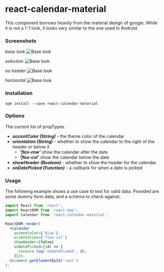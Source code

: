 # react-calendar-material

This component borrows heavily from the material design of google. While it is not a 1-1 look, it looks very similar to the one used in Android.

### Screenshots

_base look_
![Base look](https://github.com/icarus-sullivan/react-calendar-material/blob/master/images/base.jpg)

_selection_
![Base look](https://github.com/icarus-sullivan/react-calendar-material/blob/master/images/selection.jpg)

_no header_
![Base look](https://github.com/icarus-sullivan/react-calendar-material/blob/master/images/no-header.jpg)

_horizontal_
![Base look](https://github.com/icarus-sullivan/react-calendar-material/blob/master/images/horizontal.jpg)


### Installation
```
npm install --save react-calendar-material
```

### Options
The current list of propTypes.

 - **_accentColor (String)_** - the theme color of the calendar
 - **_orientation_ (String)** - whether to show the calendar to the right of the header or below it
	 - **_'flex-row'_** show the calendar after the date
	 - **_'flex-col'_** show the calendar below the date
 - **_showHeader (Boolean)_** - whether to show the header for the calendar
 - **_onDatePicked (Function)_** - a callback for when a date is picked

### Usage

The following example shows a use case to test for valid data. Provided are some dummy form data, and a schema to check against.

```jsx
import React from 'react';
import ReactDOM from 'react-dom';
import Calendar from 'react-calendar-material';

ReactDOM.render(
  <Calendar
    accentColor={'blue'}
    orientation={'flex-col'}
    showHeader={false}
    onDatePicked={(d) => {
      console.log('onDatePicked', d);
    }}/>,
  document.getElementById('root')
);

```
